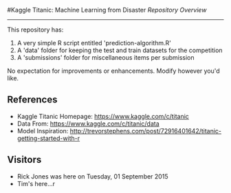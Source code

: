 #Kaggle Titanic: Machine Learning from Disaster
*Repository Overview*

-------

This repository has: 

1. A very simple R script entitled 'prediction-algorithm.R'  
2. A 'data' folder for keeping the test and train datasets for the competition
3. A 'submissions' folder for miscellaneous items per submission

No expectation for improvements or enhancements. Modify however you'd like.

References
-------
* Kaggle Titanic Homepage: https://www.kaggle.com/c/titanic
* Data From: https://www.kaggle.com/c/titanic/data
* Model Inspiration: http://trevorstephens.com/post/72916401642/titanic-getting-started-with-r

Visitors
-------  
* Rick Jones was here on Tuesday, 01 September 2015
* Tim's here...r
